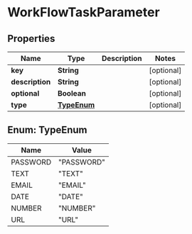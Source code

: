 

# WorkFlowTaskParameter


## Properties

Name | Type | Description | Notes
------------ | ------------- | ------------- | -------------
**key** | **String** |  |  [optional]
**description** | **String** |  |  [optional]
**optional** | **Boolean** |  |  [optional]
**type** | [**TypeEnum**](#TypeEnum) |  |  [optional]



## Enum: TypeEnum

Name | Value
---- | -----
PASSWORD | &quot;PASSWORD&quot;
TEXT | &quot;TEXT&quot;
EMAIL | &quot;EMAIL&quot;
DATE | &quot;DATE&quot;
NUMBER | &quot;NUMBER&quot;
URL | &quot;URL&quot;



